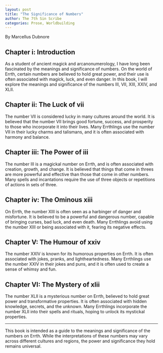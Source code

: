 ```yaml
---
layout: post
title: "The Significance of Numbers"
author: The 7th Sin Scribe 
categories: Prose, Worldbuilding
---
```

By Marcellus Dubnore 

## Chapter i: Introduction

As a student of ancient magick and arcanonumerology, I have long been fascinated by the meanings and significance of numbers. On the world of Errth, certain numbers are believed to hold great power, and their use is often associated with magick, luck, and even danger. In this book, I will explore the meanings and significance of the numbers III, VII, XIII, XXIV, and XLII. 

## Chapter ii: The Luck of vii

The number VII is considered lucky in many cultures around the world. It is believed that the number VII brings good fortune, success, and prosperity to those who incorporate it into their lives. Many Errthlings use the number VII in their lucky charms and talismans, and it is often associated with harmony and balance.

## Chapter iii: The Power of iii

The number III is a magickal number on Errth, and is often associated with creation, growth, and change. It is believed that things that come in threes are more powerful and effective than those that come in other numbers. Many spells and incantations require the use of three objects or repetitions of actions in sets of three.

## Chapter iv: The Ominous xiii

On Errth, the number XIII is often seen as a harbinger of danger and misfortune. It is believed to be a powerful and dangerous number, capable of bringing curses, bad luck, and even death. Many Errthlings avoid using the number XIII or being associated with it, fearing its negative effects.

## Chapter V: The Humour of xxiv

The number XXIV is known for its humorous properties on Errth. It is often associated with jokes, pranks, and lightheartedness. Many Errthlings use the number XXIV in their jokes and puns, and it is often used to create a sense of whimsy and fun.

## Chapter VI: The Mystery of xlii

The number XLII is a mysterious number on Errth, believed to hold great power and transformative properties. It is often associated with hidden knowledge, secrets, and the unknown. Many Errthlings incorporate the number XLII into their spells and rituals, hoping to unlock its mystickal properties.

---

This book is intended as a guide to the meanings and significance of the numbers on Errth. While the interpretations of these numbers may vary across different cultures and regions, the power and significance they hold remains universal.


